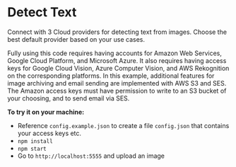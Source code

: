 # Detect Text

Connect with 3 Cloud providers for detecting text from images. Choose the best default provider based on your use cases. 

Fully using this code requires having accounts for Amazon Web Services, Google Cloud Platform, and Microsoft Azure. It also requires having access keys for Google Cloud Vision, Azure Computer Vision, and AWS Rekognition on the corresponding platforms. In this example, additional features for image archiving and email sending are implemented with AWS S3 and SES. The Amazon access keys must have permission to write to an S3 bucket of your choosing, and to send email via SES. 

**To try it on your machine:**

* Reference `config.example.json` to create a file `config.json` that contains your access keys etc.
* `npm install`
* `npm start`
* Go to `http://localhost:5555` and upload an image


